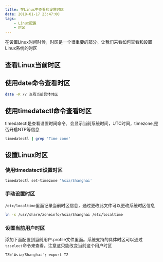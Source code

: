 ```yaml
---
title: 在Linux中查看和设置时区
date: 2018-01-17 23:47:00
tags:
    - Linux配置
    - 时区
---
```


在设置Linux时间时候，时区是一个很重要的部分。让我们来看如何查看和设置Linux系统的时区

## 查看Linux当前时区

## 使用date命令查看时区

```bash
date -R // 查看当前具体时区
```
<!--more-->
## 使用timedatectl命令查看时区
timedatectl是查看设置时间命令，会显示当前系统时间，UTC时间，timezone,是否开启NTP等信息

```bash
timedatectl | grep 'Time zone'
```

## 设置Linux时区

### 使用timedatectl设置时区

```bash
timedatectl set-timezone 'Asia/Shanghai'
```

### 手动设置时区
`/etc/localtime`里面记录当前时区信息，通过更改此文件可以更改系统时区信息

```bash
ln -s /usr/share/zoneinfo/Asia/Shanghai /etc/localtime
```

### 设置当前用户时区
添加下面配置到当前用户.profile文件里面。系统支持的具体时区可以通过`tzselect`命令来查看。注意这只能改变当前这个用户时区

```
TZ='Asia/Shanghai'; export TZ 
```
